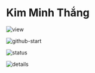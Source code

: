# Kim Minh Thắng

![view](https://komarev.com/ghpvc/?username=thangved)

![github-start](https://github-readme-stats.vercel.app/api?username=thangved&show_icons=true)

![status](https://activity-graph.herokuapp.com/graph?username=thangved&bg_color=1F222E&color=F8D866&line=F85D7F&point=FFFFFF&hide_border=true%22)

![details](https://github-readme-stats.vercel.app/api/top-langs/?username=thangved&layout=compact)
